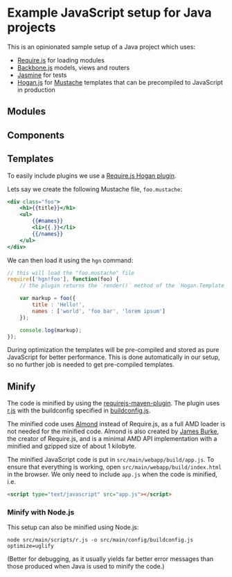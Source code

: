 Example JavaScript setup for Java projects
==========================================

This is an opinionated sample setup of a Java project which uses:

* [Require.js](http://requirejs.org/) for loading modules
* [Backbone.js](http://backbonejs.org) models, views and routers
* [Jasmine](http://pivotal.github.com/jasmine/) for tests
* [Hogan.js](http://twitter.github.com/hogan.js/) for
  [Mustache](http://mustache.github.com/) templates that can be
  precompiled to JavaScript in production

Modules
-------

Components
----------

Templates
---------

To easily include plugins we use a
[Require.js Hogan plugin](https://github.com/millermedeiros/requirejs-hogan-plugin). 

Lets say we create the following Mustache file, `foo.mustache`:

```mustache
<div class="foo">
    <h1>{{title}}</h1>
    <ul>
        {{#names}}
        <li>{{.}}</li>
        {{/names}}
    </ul>
</div>
```

We can then load it using the `hgn` command:

```javascript
// this will load the "foo.mustache" file
require(['hgn!foo'], function(foo) {
    // the plugin returns the `render()` method of the `Hogan.Template`

    var markup = foo({
        title : 'Hello!',
        names : ['world', 'foo bar', 'lorem ipsum']
    });

    console.log(markup);
});
```

During optimization the templates will be pre-compiled and stored as
pure JavaScript for better performance. This is done automatically in
our setup, so no further job is needed to get pre-compiled templates.

Minify
------

The code is minified by using the
[requirejs-maven-plugin](https://github.com/mcheely/requirejs-maven-plugin).
The plugin uses [r.js](https://github.com/jrburke/r.js) with the 
buildconfig specified in
[buildconfig.js](https://github.com/kjbekkelund/requirejs-java/blob/master/src/main/config/buildconfig.js).

The minified code uses [Almond](https://github.com/jrburke/almond)
instead of Require.js, as a full AMD loader is not needed for the
minified code. Almond is also created by [James
Burke](https://github.com/jrburke), the creator of Require.js, and is a
minimal AMD API implementation with a minified and gzipped size of about
1 kilobyte.

The minified JavaScript code is put in `src/main/webapp/build/app.js`.
To ensure that everything is working, open
`src/main/webapp/build/index.html` in the browser. We only need to
include `app.js` when the code is minified, i.e.

```html
<script type="text/javascript" src="app.js"></script>
```

### Minify with Node.js

This setup can also be minified using Node.js:

```
node src/main/scripts/r.js -o src/main/config/buildconfig.js optimize=uglify
```

(Better for debugging, as it usually yields far better error messages
than those produced when Java is used to minify the code.)
